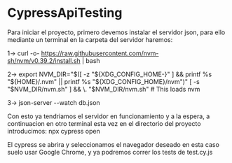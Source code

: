 # CypressApiTesting
Para iniciar el proyecto, primero devemos instalar el servidor json, para ello mediante un terminal en la carpeta del servidor haremos: 
  
 1-> curl -o- https://raw.githubusercontent.com/nvm-sh/nvm/v0.39.2/install.sh | bash
 
 2-> export NVM_DIR="$([ -z "${XDG_CONFIG_HOME-}" ] && printf %s "${HOME}/.nvm" || printf %s "${XDG_CONFIG_HOME}/nvm")"
[ -s "$NVM_DIR/nvm.sh" ] && \. "$NVM_DIR/nvm.sh" # This loads nvm

 3-> json-server --watch db.json

Con esto ya tendriamos el servidor en funcionamiento y a la espera, a continuacion en otro terminal esta vez en el directorio del proyecto introducimos:
npx cypress open

El cypress se abrira y seleccionamos el navegador deseado en esta caso suelo usar Google Chrome, y ya podremos correr los tests de test.cy.js

